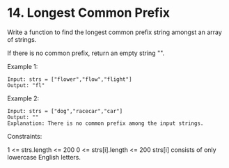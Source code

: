 # 14. Longest Common Prefix

Write a function to find the longest common prefix string amongst an array of strings.

If there is no common prefix, return an empty string "".

Example 1:
```
Input: strs = ["flower","flow","flight"]
Output: "fl"
```

Example 2:
```
Input: strs = ["dog","racecar","car"]
Output: ""
Explanation: There is no common prefix among the input strings. 
```

Constraints:

1 <= strs.length <= 200
0 <= strs[i].length <= 200
strs[i] consists of only lowercase English letters.